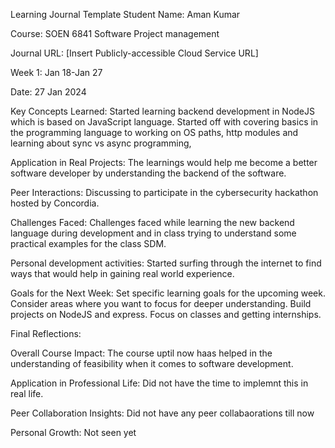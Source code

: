 Learning Journal Template
Student Name: Aman Kumar

Course: SOEN 6841 Software Project management

Journal URL: [Insert Publicly-accessible Cloud Service URL]

Week 1: Jan 18-Jan 27

Date: 27 Jan 2024

Key Concepts Learned:
Started learning backend development in NodeJS which is based on JavaScript language.
Started off with covering basics in the programming language to working on OS paths, http modules and learning about sync vs async programming,

Application in Real Projects:
The learnings would help me become a better software developer by understanding the backend of the software.

Peer Interactions:
Discussing to participate in the cybersecurity hackathon hosted by Concordia.

Challenges Faced:
Challenges faced while learning the new backend language during development and in class trying to understand some practical examples for the class SDM. 

Personal development activities:
Started surfing through the internet to find ways that would help in gaining real world experience.

Goals for the Next Week:
Set specific learning goals for the upcoming week.
Consider areas where you want to focus for deeper understanding.
Build projects on NodeJS and express. Focus on classes and getting internships.



Final Reflections:

Overall Course Impact:
The course uptil now haas helped in the understanding of feasibility when it comes to software development.

Application in Professional Life:
Did not have the time to implemnt this in real life.

Peer Collaboration Insights:
Did not have any peer collabaorations till now

Personal Growth:
Not seen yet





